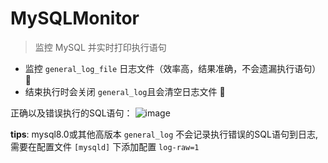 #  MySQLMonitor
> 监控 MySQL 并实时打印执行语句

- 监控 `general_log_file` 日志文件（效率高，结果准确，不会遗漏执行语句） 🚀
- 结束执行时会关闭 `general_log`且会清空日志文件 🙈


正确以及错误执行的SQL语句：
![image](https://user-images.githubusercontent.com/26270009/124460050-74076380-ddc1-11eb-8a09-136a3f8e4279.png)

**tips**: mysql8.0或其他高版本 `general_log` 不会记录执行错误的SQL语句到日志,需要在配置文件 `[mysqld]` 下添加配置 `log-raw=1`
